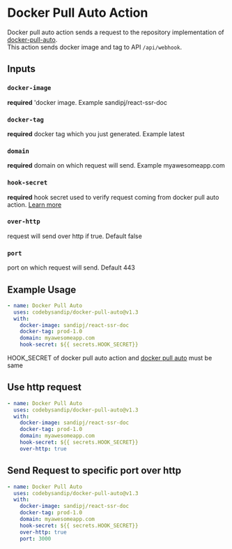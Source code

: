 # Docker Pull Auto Action
Docker pull auto action sends a request to the repository implementation of [docker-pull-auto](https://github.com/codebysandip).  
This action sends docker image and tag to API `/api/webhook`.

## Inputs

### `docker-image`
**required** 'docker image. Example sandipj/react-ssr-doc

### `docker-tag`
**required** docker tag which you just generated. Example latest

### `domain`
**required** domain on which request will send. Example myawesomeapp.com

### `hook-secret`
**required** hook secret used to verify request coming from docker pull auto action. [Learn more](https://codebysandip.github.io/docker-pull-auto/how-to-create-hook-secret.html)

### `over-http`
request will send over http if true. Default false

### `port`
port on which request will send. Default 443


## Example Usage
```yaml
- name: Docker Pull Auto
  uses: codebysandip/docker-pull-auto@v1.3
  with:
    docker-image: sandipj/react-ssr-doc
    docker-tag: prod-1.0
    domain: myawesomeapp.com
    hook-secret: ${{ secrets.HOOK_SECRET}}
```
HOOK_SECRET of docker pull auto action and [docker pull auto](https://codebysandip.github.io/docker-pull-auto) must be same

## Use http request
```yaml
- name: Docker Pull Auto
  uses: codebysandip/docker-pull-auto@v1.3
  with:
    docker-image: sandipj/react-ssr-doc
    docker-tag: prod-1.0
    domain: myawesomeapp.com
    hook-secret: ${{ secrets.HOOK_SECRET}}
    over-http: true
```

## Send Request to specific port over http
```yaml
- name: Docker Pull Auto
  uses: codebysandip/docker-pull-auto@v1.3
  with:
    docker-image: sandipj/react-ssr-doc
    docker-tag: prod-1.0
    domain: myawesomeapp.com
    hook-secret: ${{ secrets.HOOK_SECRET}}
    over-http: true
    port: 3000
```
